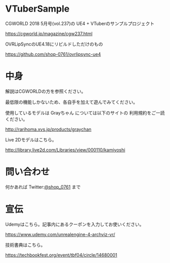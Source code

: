 # VTuberSample
CGWORLD 2018 5月号(vol.237)の UE4 + VTuberのサンプルプロジェクト

https://cgworld.jp/magazine/cgw237.html

OVRLipSyncのUE4.18にリビルドしただけのもの

https://github.com/shop-0761/ovrlipsync-ue4


# 中身
解説はCGWORLDの方を参照ください。

最低限の機能しかないため、各自手を加えて遊んでみてください。

使用しているモデルは Grayちゃん については以下のサイトの
利用規約をご一読ください。

http://rarihoma.xvs.jp/products/graychan

Live 2Dモデルはこちら。

http://library.live2d.com/Libraries/view/000110/kamiyoshi


# 問い合わせ
何かあれば Twitter:[@shop_0761](https://twitter.com/shop_0761 "Twitter:@shop_0761") まで


# 宣伝
Udemyはこちら。記事内にあるクーポンを入力してお使いください。

https://www.udemy.com/unrealengine-4-archviz-vr/

技術書典はこちら。

https://techbookfest.org/event/tbf04/circle/14680001

